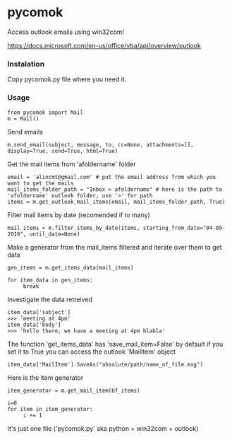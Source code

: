 # pycomok
Access outlook emails using win32com!

https://docs.microsoft.com/en-us/office/vba/api/overview/outlook


### Instalation
Copy pycomok.py file where you need it.

### Usage
```
from pycomok import Mail 
m = Mail()
```

Send emails 
```
m.send_email(subject, message, to, cc=None, attachments=[], display=True, send=True, html=True)
```
Get the mail items from 'afoldername' folder
```
email = 'alincmt@gmail.com' # put the email address from which you want to get the mails
mail_items_folder_path = "Inbox > afoldername" # here is the path to 'afoldername' outlook folder, use '>' for path 
items = m.get_outlook_mail_items(email, mail_items_folder_path, True)
```
Filter mail items by date (recomended if to many)
```
mail_items = m.filter_items_by_date(items, starting_from_date="04-09-2019", until_date=None)
```
Make a generator from the mail_items filtered and iterate over them to get data
```
gen_items = m.get_items_data(mail_items)

for item_data in gen_items:
     break
```
Investigate the data retreived
```
item_data['subject']
>>> 'meeting at 4pm'
item_data['body']
>>> 'hello there, we have a meeting at 4pm blabla'
```

The function 'get_items_data' has 'save_mail_item=False' by default if you set it to True you can access the outlook 'MailItem' object
```
item_data['MailItem'].SaveAs("absolute/path/name_of_file.msg")
```
Here is the item generator
```
item_generator = m.get_mail_item(bf_items)

i=0
for item in item_generator:
     i += 1
```

It's just one file ('pycomok.py' aka python + win32com + outlook)
